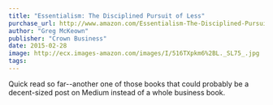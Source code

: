```yaml
---
title: "Essentialism: The Disciplined Pursuit of Less"
purchase_url: http://www.amazon.com/Essentialism-The-Disciplined-Pursuit-Less/dp/0804137382%3FSubscriptionId%3DAKIAIVZLK2PABGQI2KAQ%26tag%3Deverrail-20%26linkCode%3Dxm2%26camp%3D2025%26creative%3D165953%26creativeASIN%3D0804137382
author: "Greg McKeown"
publisher: "Crown Business"
date: 2015-02-28
image: http://ecx.images-amazon.com/images/I/516TXpkm6%2BL._SL75_.jpg
tags:
---
```


Quick read so far--another one of those books that could probably be a
decent-sized post on Medium instead of a whole business book.
